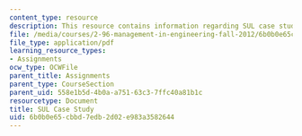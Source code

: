 ```yaml
---
content_type: resource
description: This resource contains information regarding SUL case study.
file: /media/courses/2-96-management-in-engineering-fall-2012/6b0b0e65cbbd7edb2d02e983a3582644_MIT2_96F12_assn05.pdf
file_type: application/pdf
learning_resource_types:
- Assignments
ocw_type: OCWFile
parent_title: Assignments
parent_type: CourseSection
parent_uid: 558e1b5d-4b0a-a751-63c3-7ffc40a81b1c
resourcetype: Document
title: SUL Case Study
uid: 6b0b0e65-cbbd-7edb-2d02-e983a3582644
---
```

